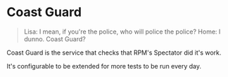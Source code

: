 # Coast Guard

> Lisa: I mean, if you're the police, who will police the police?
> Home: I dunno. Coast Guard?

Coast Guard is the service that checks that RPM's Spectator did it's work.

It's configurable to be extended for more tests to be run every day.